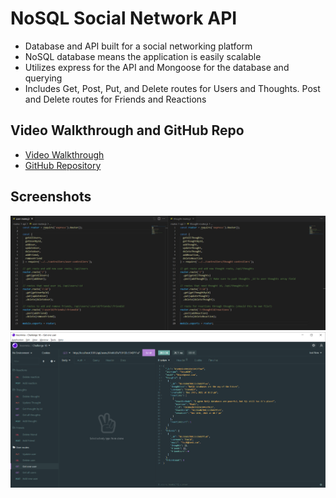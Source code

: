 # NoSQL Social Network API
- Database and API built for a social networking platform
- NoSQL database means the application is easily scalable
- Utilizes express for the API and Mongoose for the database and querying
- Includes Get, Post, Put, and Delete routes for Users and Thoughts. Post and Delete routes for Friends and Reactions

## Video Walkthrough and GitHub Repo
- [Video Walkthrough](https://watch.screencastify.com/v/YCQWnJTADMhGQZPn2rwT)
- [GitHub Repository](https://github.com/SteveB29/mongo-social-api)

## Screenshots
![Route Overview](./assets/images/routes.png)
![Get One User preview](./assets/images/get-one-user.png)